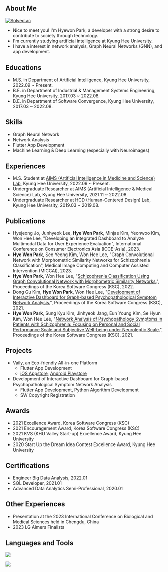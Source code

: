 ## About Me
[![Solved.ac](https://mazassumnida.wtf/api/mini/generate_badge?boj=mymelody)](https://solved.ac/mymelody)

* Nice to meet you! I'm Hyewon Park, a developer with a strong desire to contribute to society through technology.
* I'm currently studying artificial intelligence at Kyung Hee University.
* I have a interest in network analysis, Graph Neural Networks (GNN), and app development.


## Educations 
* M.S. in Department of Artificial Intelligence, Kyung Hee University, 2022.09 ~ Present.
* B.E. in Department of Industrial & Management Systems Engineering, Kyung Hee University, 2017.03 ~ 2022.08.
* B.E. in Department of Software Convergence, Kyung Hee University, 2017.03 ~ 2022.08.

## Skills
* Graph Neural Network
* Network Analysis
* Flutter App Development
* Machine Learning & Deep Learning (especially with Neuroimages)

## Experiences
* M.S. Student at [AIMS (Artificial Intelligence in Medicine and Science) Lab](https://sites.google.com/view/khu-aims/home/), Kyung Hee University, 2022.09 ~ Present.
* Undergraduate Researcher at AIMS (Artificial Intelligence & Medical Science) Lab, Kyung Hee University, 2021.11 ~ 2022.08.
* Undergraduate Researcher at HCD (Human-Centered Design) Lab, Kyung Hee University, 2019.03 ~ 2019.08.

## Publications
* Hyejeong Jo, Junhyeok Lee, **Hye Won Park**, Minjae Kim, Yeonwoo Kim, Won Hee Lee, "Developing an Integrated Dashboard to Analyze Multimodal Data for User Experience Evaluation", International Conference on Consumer Electronics Asia (ICCE-Asia), 2023.
* **Hye Won Park**, Seo Yeong Kim, Won Hee Lee, "Graph Convolutional Network with Morphometric Similarity Networks for Schizophrenia Classification", Medical Image Computing and Computer Assisted Intervention (MICCAI), 2023.
* **Hye Won Park**, Won Hee Lee, "[Schizophrenia Classification Using Graph Convolutional Network with Morphometric Similarity Networks.](https://www.dbpia.co.kr/pdf/pdfView.do?nodeId=NODE11224234)", Proceedings of the Korea Software Congress (KSC), 2022.
* Dong Gu Kim, **Hye Won Park**, Won Hee Lee, "[Development of Interactive Dashboard for Graph-based Psychopathological Symptom Network Analysis.](https://www.dbpia.co.kr/pdf/pdfView.do?nodeId=NODE11036035)", Proceedings of the Korea Software Congress (KSC), 2021.
* **Hye Won Park**, Sung Kyu Kim, Jinhyeok Jang, Eun Young Kim, Se Hyun Kim, Won Hee Lee, "[Network Analysis of Psychopathology Symptoms in Patients with Schizophrenia: Focusing on Personal and Social Performance Scale and Subjective Well-being under Neuroleptic Scale.](https://www.dbpia.co.kr/pdf/pdfView.do?nodeId=NODE11036074)", Proceedings of the Korea Software Congress (KSC), 2021.

## Projects
* Vaily, an Eco-friendly All-in-one Platform
    * Flutter App Development
    * [iOS Appstore](https://apps.apple.com/kr/app/%EB%B2%A0%EC%9D%BC%EB%A6%AC-vaily/id1637571120), [Android Playstore](https://play.google.com/store/apps/details?id=com.hyen.vaily)
* Development of Interactive Dashboard for Graph-based Psychopathological Symptom Network Analysis
    * Flutter App Development, Python Algorithm Development
    * SW Copyright Registration

## Awards
* 2021 Excellence Award, Korea Software Congress (KSC)
* 2021 Encouragement Award, Korea Software Congress (KSC)
* 2021 KVS (KHU Valley Start-up) Excellence Award, Kyung Hee University
* 2020 Start Up the Dream Idea Contest Excellence Award, Kyung Hee University

## Certifications
* Engineer Big Data Analysis, 2022.01
* SQL Developer, 2021.01
* Advanced Data Analytics Semi-Professional, 2020.01

## Other Experiences
* Presentation at the 2023 International Conference on Biological and Medical Sciences held in Chengdu, China
* 2023 LG Aimers Finalists


## Languages and Tools
<a href="https://skillicons.dev">
<img src="https://skillicons.dev/icons?i=python,flutter,dart,cpp,r,pytorch" />
</p>
<img src="https://skillicons.dev/icons?i=vscode,androidstudio,firebase,github" />
</a>